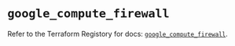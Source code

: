 # `google_compute_firewall`

Refer to the Terraform Registory for docs: [`google_compute_firewall`](https://registry.terraform.io/providers/hashicorp/google/4.63.1/docs/resources/compute_firewall).
